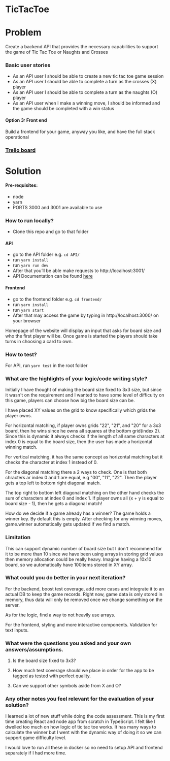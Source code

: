 # TicTacToe

# Problem
Create a backend API that provides the necessary capabilities to support the game of Tic Tac Toe or Naughts and Crosses

### Basic user stories
- As an API user I should be able to create a new tic tac toe game session
- As an API user I should be able to complete a turn as the crosses (X) player
- As an API user I should be able to complete a turn as the naughts (O) player
- As an API user when I make a winning move, I should be informed and the game should be completed with a win status

#### Option 3: Front end
Build a frontend for your game, anyway you like, and have the full stack operational

### [Trello board](https://trello.com/b/Fndd8nNr/tictactoe)


# Solution

#### Pre-requisites:
- node
- yarn
- PORTS 3000 and 3001 are available to use

### How to run locally?
- Clone this repo and go to that folder

#### API
- go to the API folder e.g. `cd API/`
- run `yarn install`
- run `yarn run dev`
- After that you’ll be able make requests to http://localhost:3001/
- API Documentation can be found [here](https://github.com/fionaDawn/ticTacToe/blob/api-docs/API/README.md)

#### Frontend
- go to the frontend folder e.g. `cd frontend/`
- run `yarn install`
- run `yarn start`
- After that may access the game by typing in  http://localhost:3000/ on your browser

Homepage of the website will display an input that asks for board size and who the first player will be. Once game is started the players should take turns in choosing a card to own.

### How to test?
For API, run `yarn test` in the root folder

### What are the highlights of your logic/code writing style?
Initially I have thought of making the board size fixed to 3x3 size, but since it wasn't on the requirement and I wanted to have some level of difficulty on this game, players can choose how big the board size can be.

I have placed XY values on the grid to know specifically which grids the player owns. 

For horizontal matching, if player owns grids "22", "21", and "20" for a 3x3 board, then he wins since he owns all squares at the bottom grid(index 2). Since this is dynamic it always checks if the length of all same characters at index 0 is equal to the board size, then the user has made a horizontal winning match.

For vertical matching, it has the same concept as horizontal matching but it checks the character at index 1 instead of 0.

For the diagonal matching there a 2 ways to check. One is that both chracters ar index 0 and 1 are equal, e.g "00", "11", "22". Then the player gets a top left to bottom right diagonal match.

The top right to bottom left diagonal matching on the other hand checks the sum of characters at index 0 and index 1. If player owns all (x + y is equal to board size - 1), then he gets a diagonal match!

How do we decide if a game already has a winner? The game holds a winner key. By default this is empty. After checking for any winning moves, game.winner automatically gets updated if we find a match.

### Limitation
This can support dynamic number of board size but I don't recommend for it to be more than 10 since we have been using arrays in storing grid values then memory allocation could be really heavy. Imagine having a 10x10 board, so we automatically have 100items stored in XY array.
 

### What could you do better in your next iteration?
For the backend, boost test coverage, add more cases and integrate it to an actual DB to keep the game records. Right now, game data is only stored in memory, thus data will only be removed once we change something on the server.

As for the logic, find a way to not heavily use arrays.

For the frontend, styling and more interactive components. Validation for text inputs. 

### What were the questions you asked and your own answers/assumptions.

1. Is the board size fixed to 3x3?
   
2. How much test coverage should we place in order for the app to be tagged as tested with perfect quality.
   
3. Can we support other symbols aside from X and O?
   
### Any other notes you feel relevant for the evaluation of your solution?
I learned a lot of new stuff while doing the code assessment. This is my first time creating React and node app  from scratch in TypeScript. I felt like I dwelled too much on how logic of tic tac toe works. It has many ways to calculate the winner but I went with the dynamic way of doing it so we can support game difficulty level.

I would love to run all these in docker so no need to setup API and frontend separately if I had more time.
